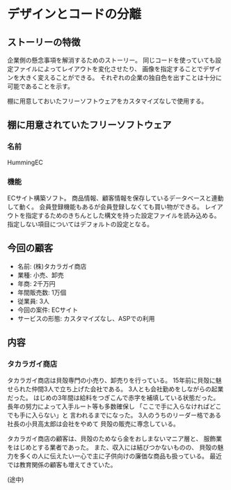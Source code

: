 デザインとコードの分離
======================

ストーリーの特徴
----------------

企業側の懸念事項を解消するためのストーリー。
同じコードを使っていても設定ファイルによってレイアウトを変化させたり、
画像を指定することでデザインを大きく変えることができる。
それぞれの企業の独自色を出すことは十分に可能であることを示す。

棚に用意しておいたフリーソフトウェアをカスタマイズなしで使用する。

棚に用意されていたフリーソフトウェア
------------------------------------

### 名前

HummingEC

### 機能

ECサイト構築ソフト。
商品情報、顧客情報を保存しているデータベースと連動して動く。
会員登録機能もあるが会員登録しなくても買い物ができる。
レイアウトを指定するためのきちんとした構文を持った設定ファイルを読み込める。
指定しない項目についてはデフォルトの設定となる。

今回の顧客
----------

* 名前: (株)タカラガイ商店
* 業種: 小売、卸売
* 年商: 2千万円
* 年間販売数: 1万個
* 従業員: 3人
* 今回の案件: ECサイト
* サービスの形態: カスタマイズなし、ASPでの利用

内容
----

### タカラガイ商店

タカラガイ商店は貝殻専門の小売り、卸売りを行っている。
15年前に貝殻に魅せられた仲間3人で立ち上げた会社である。
3人とも会社勤めをしながらの起業だった。
はじめの3年間は給料をつぎこんで赤字を補填している状態だった。
長年の努力によって入手ルート等も多数確保し
「ここで手に入らなければどこでも手に入らない」と
言われるまでになった。
3人のうちのリーダー格である社長の小貝高太郎は会社をやめて
貝殻の販売に専念している。

タカラガイ商店の顧客は、貝殻のためなら金をおしまないマニア層と、
服飾業をはじめとする業者であった。
また、収入には結びつかないものの、
貝殻の魅力を多くの人に伝えたい一心で主に子供向けの廉価な商品も扱っている。
最近では教育関係の顧客も増えてきていた。

(途中)
